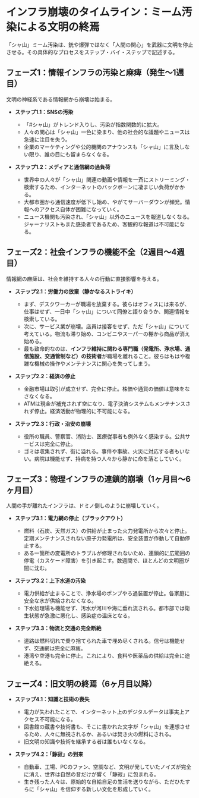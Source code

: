 # インフラ崩壊のタイムライン：ミーム汚染による文明の終焉

「シャ山」ミーム汚染は、銃や爆弾ではなく「人間の関心」を武器に文明を停止させる。その具体的なプロセスをステップ・バイ・ステップで記述する。

## フェーズ1：情報インフラの汚染と麻痺（発生〜1週目）

文明の神経系である情報網から崩壊は始まる。

- **ステップ1.1：SNSの汚染**
    - 「#シャ山」がトレンド入りし、汚染が指数関数的に拡大。
    - 人々の関心は「シャ山」一色に染まり、他の社会的な議題やニュースは急速に注目を失う。
    - 企業のマーケティングや公的機関のアナウンスも「シャ山」に言及しない限り、誰の目にも留まらなくなる。

- **ステップ1.2：メディアと通信網の過負荷**
    - 世界中の人々が「シャ山」関連の動画や情報を一斉にストリーミング・検索するため、インターネットのバックボーンに凄まじい負荷がかかる。
    - 大都市圏から通信速度が低下し始め、やがてサーバーダウンが頻発。情報へのアクセス自体が困難になっていく。
    - ニュース機関も汚染され、「シャ山」以外のニュースを報道しなくなる。ジャーナリストもまた感染者であるため、客観的な報道は不可能になる。

## フェーズ2：社会インフラの機能不全（2週目〜4週目）

情報網の麻痺は、社会を維持する人々の行動に直接影響を与える。

- **ステップ2.1：労働力の放棄（静かなるストライキ）**
    - まず、デスクワーカーが職場を放棄する。彼らはオフィスには来るが、仕事はせず、一日中「シャ山」について同僚と語り合うか、関連情報を検索している。
    - 次に、サービス業が崩壊。店員は接客をせず、ただ「シャ山」について考えている。物流も滞り始め、コンビニやスーパーの棚から商品が消え始める。
    - 最も致命的なのは、**インフラ維持に関わる専門職（発電所、浄水場、通信施設、交通管制など）の技術者**が職場を離れること。彼らはもはや複雑な機械の操作やメンテナンスに関心を失ってしまう。

- **ステップ2.2：経済の停止**
    - 金融市場は取引が成立せず、完全に停止。株価や通貨の価値は意味をなさなくなる。
    - ATMは現金が補充されず空になり、電子決済システムもメンテナンスされず停止。経済活動が物理的に不可能になる。

- **ステップ2.3：行政・治安の崩壊**
    - 役所の職員、警察官、消防士、医療従事者も例外なく感染する。公共サービスは完全に停止。
    - ゴミは収集されず、街に溢れる。事件や事故、火災に対応する者もいない。病院は機能せず、持病を持つ人々から静かに命を落としていく。

## フェーズ3：物理インフラの連鎖的崩壊（1ヶ月目〜6ヶ月目）

人間の手が離れたインフラは、ドミノ倒しのように崩壊していく。

- **ステップ3.1：電力網の停止（ブラックアウト）**
    - 燃料（石炭、天然ガス）の供給が止まった火力発電所から次々と停止。定期メンテナンスされない原子力発電所は、安全装置が作動して自動停止する。
    - ある一箇所の変電所のトラブルが修理されないため、連鎖的に広範囲の停電（カスケード障害）を引き起こす。数週間で、ほとんどの文明圏が闇に沈む。

- **ステップ3.2：上下水道の汚染**
    - 電力供給が止まることで、浄水場のポンプやろ過装置が停止。各家庭に安全な水が供給されなくなる。
    - 下水処理場も機能せず、汚水が河川や海に垂れ流される。都市部では衛生状態が急激に悪化し、感染症の温床となる。

- **ステップ3.3：物流と交通の完全断絶**
    - 道路は燃料切れで乗り捨てられた車で埋め尽くされる。信号は機能せず、交通網は完全に麻痺。
    - 港湾や空港も完全に停止。これにより、食料や医薬品の供給は完全に途絶える。

## フェーズ4：旧文明の終焉（6ヶ月目以降）

- **ステップ4.1：知識と技術の喪失**
    - 電力が失われたことで、インターネット上のデジタルデータは事実上アクセス不可能になる。
    - 図書館の蔵書や技術書も、そこに書かれた文字が「シャ山」を連想させるため、人々に無視されるか、あるいは焚き火の燃料にされる。
    - 旧文明の知識や技術を継承する者は誰もいなくなる。

- **ステップ4.2：「静寂」の到来**
    - 自動車、工場、PCのファン、空調など、文明が発していたノイズが完全に消え、世界は自然の音だけが響く「静寂」に包まれる。
    - 生き残った人々は、原始的な自給自足の生活を送りながら、ただひたすらに「シャ山」を信仰する新しい文化を形成していく。

